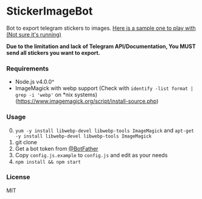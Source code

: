 StickerImageBot
===============

Bot to export telegram stickers to images. [Here is a sample one to play with (Not sure it's running)](https://telegram.me/stickerset2packbot)

**Due to the limitation and lack of Telegram API/Documentation, You MUST send all stickers you want to export.**

### Requirements

* Node.js v4.0.0^
* ImageMagick with webp support (Check with `identify -list format | grep -i 'webp'` on *nix systems) (https://www.imagemagick.org/script/install-source.php)

### Usage
0. `yum -y install libwebp-devel libwebp-tools ImageMagick`  and  `apt-get -y install libwebp-devel libwebp-tools ImageMagick`
1. git clone
2. Get a bot token from [@BotFather](https://telegram.me/BotFather)
3. Copy `config.js.example` to `config.js` and edit as your needs
4. `npm install && npm start`

### License

MIT
